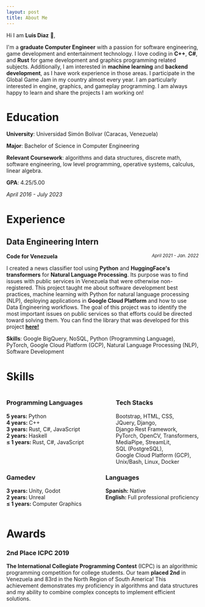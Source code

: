 ```yaml
---
layout: post
title: About Me
---
```


Hi I am **Luis Diaz** 👋,

I'm a **graduate Computer Engineer** with a passion for software engineering, game development and entertainment technology. I love coding in **C++**, **C#**, and **Rust** for game development and graphics programming related subjects. Additionally, I am interested in **machine learning** and **backend development**, as I have work experience in those areas. I participate in the Global Game Jam in my country almost every year. I am particularly interested in engine, graphics, and gameplay programming. I am always happy to learn and share the projects I am working on!


# Education

**University**: Universidad Simón Bolívar  (Caracas, Venezuela)

**Major**: Bachelor of Science in Computer Engineering

**Relevant Coursework**: algorithms and data structures, discrete math, software engineering, low level programming, operative 
systems, calculus, linear algebra.

**GPA**: 4.25/5.00

*April 2016 - July 2023*

# Experience

## Data Engineering Intern 
<div style="display: flex; justify-content: space-between;">
<strong> Code for Venezuela </strong>  <i> <small> April 2021 - Jan. 2022 </small> </i> 
</div>

I created a news classifier tool using **Python** and **HuggingFace's transformers** for **Natural Language Processing**. Its purpose was to find issues with public services in Venezuela that were otherwise non-registered. This project taught me about software development best practices, machine learning with Python for natural language processing (NLP), deploying applications in **Google Cloud Platform** and how to use Data Engineering workflows. The goal of this project was to identify the most important issues on public services so that efforts could be directed toward solving them. You can find the library that was developed for this project **[here!](https://github.com/code-for-venezuela/c4v-py)**

**Skills**: Google BigQuery, NoSQL, Python (Programming Language), PyTorch, Google Cloud Platform (GCP), Natural Language Processing (NLP), Software Development

# Skills

<div style="display: flex; justify-content: space-between;">
    <div> 
        <h3> Programming Languages </h3> 
        <ul style="list-style-type: none; padding: 0;">
            <li>
            <strong> 5 years: </strong> Python
            </li>
            <li>
            <strong> 4 years: </strong> C++
            </li>
            <li>
            <strong> 3 years: </strong> Rust, C#, JavaScript
            </li>
            <li>
            <strong> 2 years: </strong> Haskell
            </li>
            <li>
            <strong> ≤ 1 years: </strong> Rust, C#, JavaScript
            </li>
        </ul>
    </div>  
    <div> 
        <h3> Tech Stacks </h3> 
        <div>
        Bootstrap, HTML, CSS, <br> JQuery, Django, 
        <br> Django Rest Framework, <br> PyTorch, OpenCV, Transformers, <br>
        MediaPipe, StreamLit, <br> SQL (PostgreSQL), <br>
        Google Cloud Platform (GCP), <br> Unix/Bash, Linux, Docker <br>
        </div>
    </div> 
</div>

<div style="display: flex; justify-content: space-between;">
    <div> 
        <h3> Gamedev </h3> 
        <ul style="list-style-type: none; padding: 0;">
            <li>
            <strong> 3 years: </strong> Unity, Godot
            </li>
            <li>
            <strong> 2 years: </strong> Unreal
            </li>
            <li>
            <strong> ≤ 1 years: </strong> Computer Graphics
            </li>
        </ul>
    </div>  
    <div> 
        <h3> Languages </h3> 
        <ul style="list-style-type: none; padding: 0;">
            <li>
            <strong> Spanish: </strong> Native
            </li>
            <li>
            <strong> English: </strong> Full professional proficiency
            </li>
        </ul>
    </div> 
</div>

# Awards

### 2nd Place ICPC 2019
**The International Collegiate Programming Contest** (ICPC) is an algorithmic programming competition 
for college students. Our team **placed 2nd** in Venezuela and 83rd in the North
Region of South America! This achievement demonstrates my proficiency in algorithms and data
structures and my ability to combine complex concepts to implement efficient solutions.